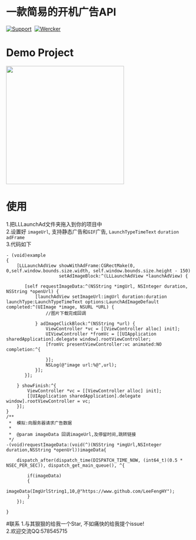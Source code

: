 # 一款简易的开机广告API

[![Support](https://img.shields.io/badge/Support-iOS%207%2B-blue.svg)](https://www.apple.com/nl/ios/)&nbsp;
[![Wercker](https://img.shields.io/wercker/ci/wercker/docs.svg)](https://www.github.com/LeeFengHY/LLLaunchAd)

# Demo Project 

<img src="https://raw.github.com/LeeFengHY/LLLaunchAd/master/LLLaunchAd/ad.png" width="320">

# 使用
1.把LLLaunchAd文件夹拖入到你的项目中<br />
2.设置好 `imageUrl`, 支持静态广告和`GIF`广告, `LaunchTypeTimeText` `duration` `adFrame`<br />
3.代码如下

```objc
- (void)example
{
    [LLLaunchAdView showWithAdFrame:CGRectMake(0, 0,self.window.bounds.size.width, self.window.bounds.size.height - 150)
                    setAdImageBlock:^(LLLaunchAdView *launchAdView) {
        
       [self requestImageData:^(NSString *imgUrl, NSInteger duration, NSString *openUrl) {
           [launchAdView setImageUrl:imgUrl duration:duration launchType:LaunchTypeTimeText options:LaunchAdImageDefault completed:^(UIImage *image, NSURL *URL) {
               //图片下载完成回调
               
           } adImageClickBlock:^(NSString *url) {
               ViewController *vc = [[ViewController alloc] init];
               UIViewController *fromVc = [[UIApplication sharedApplication].delegate window].rootViewController;
               [fromVc presentViewController:vc animated:NO completion:^{
                   
               }];
               NSLog(@"image url:%@",url);
           }];
       }];
        
    } showFinish:^{
        ViewController *vc = [[ViewController alloc] init];
        [[UIApplication sharedApplication].delegate window].rootViewController = vc;
    }];
}
/**
 *  模拟:向服务器请求广告数据
 *
 *  @param imageData 回调imageUrl,及停留时间,跳转链接
 */
-(void)requestImageData:(void(^)(NSString *imgUrl,NSInteger duration,NSString *openUrl))imageData{
    
    dispatch_after(dispatch_time(DISPATCH_TIME_NOW, (int64_t)(0.5 * NSEC_PER_SEC)), dispatch_get_main_queue(), ^{
        
        if(imageData)
        {
            imageData(ImgUrlString1,10,@"https://www.github.com/LeeFengHY");
        }
    });
    
}
```
#联系
1.与其狠狠的给我一个Star, 不如痛快的给我提个issue!<br />
2.欢迎交流QQ:578545715
